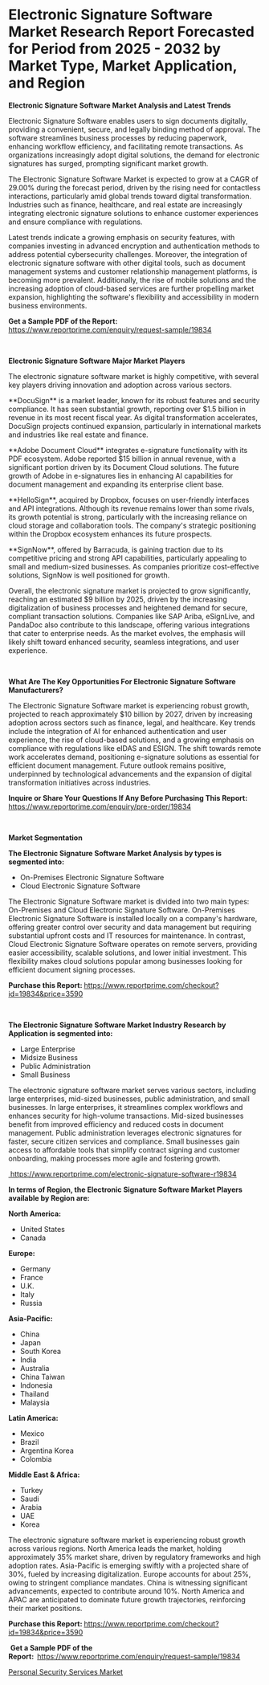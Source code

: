 <p><h1>Electronic Signature Software Market Research Report Forecasted for Period from 2025 -  2032 by Market Type, Market Application, and Region</h1></p><p><strong>Electronic Signature Software Market Analysis and Latest Trends</strong></p>
<p><p>Electronic Signature Software enables users to sign documents digitally, providing a convenient, secure, and legally binding method of approval. The software streamlines business processes by reducing paperwork, enhancing workflow efficiency, and facilitating remote transactions. As organizations increasingly adopt digital solutions, the demand for electronic signatures has surged, prompting significant market growth.</p><p>The Electronic Signature Software Market is expected to grow at a CAGR of 29.00% during the forecast period, driven by the rising need for contactless interactions, particularly amid global trends toward digital transformation. Industries such as finance, healthcare, and real estate are increasingly integrating electronic signature solutions to enhance customer experiences and ensure compliance with regulations. </p><p>Latest trends indicate a growing emphasis on security features, with companies investing in advanced encryption and authentication methods to address potential cybersecurity challenges. Moreover, the integration of electronic signature software with other digital tools, such as document management systems and customer relationship management platforms, is becoming more prevalent. Additionally, the rise of mobile solutions and the increasing adoption of cloud-based services are further propelling market expansion, highlighting the software's flexibility and accessibility in modern business environments.</p></p>
<p><strong>Get a Sample PDF of the Report:&nbsp;</strong> <a href="https://www.reportprime.com/enquiry/request-sample/19834?utm_campaign=2637&utm_medium=2&utm_source=Github&utm_content=ia&utm_term=20032025&utm_id=electronic-signature-software">https://www.reportprime.com/enquiry/request-sample/19834</a></p>
<p>&nbsp;</p>
<p><strong>Electronic Signature Software Major Market Players</strong></p>
<p><p>The electronic signature software market is highly competitive, with several key players driving innovation and adoption across various sectors.</p><p>**DocuSign** is a market leader, known for its robust features and security compliance. It has seen substantial growth, reporting over $1.5 billion in revenue in its most recent fiscal year. As digital transformation accelerates, DocuSign projects continued expansion, particularly in international markets and industries like real estate and finance.</p><p>**Adobe Document Cloud** integrates e-signature functionality with its PDF ecosystem. Adobe reported $15 billion in annual revenue, with a significant portion driven by its Document Cloud solutions. The future growth of Adobe in e-signatures lies in enhancing AI capabilities for document management and expanding its enterprise client base.</p><p>**HelloSign**, acquired by Dropbox, focuses on user-friendly interfaces and API integrations. Although its revenue remains lower than some rivals, its growth potential is strong, particularly with the increasing reliance on cloud storage and collaboration tools. The company's strategic positioning within the Dropbox ecosystem enhances its future prospects.</p><p>**SignNow**, offered by Barracuda, is gaining traction due to its competitive pricing and strong API capabilities, particularly appealing to small and medium-sized businesses. As companies prioritize cost-effective solutions, SignNow is well positioned for growth.</p><p>Overall, the electronic signature market is projected to grow significantly, reaching an estimated $9 billion by 2025, driven by the increasing digitalization of business processes and heightened demand for secure, compliant transaction solutions. Companies like SAP Ariba, eSignLive, and PandaDoc also contribute to this landscape, offering various integrations that cater to enterprise needs. As the market evolves, the emphasis will likely shift toward enhanced security, seamless integrations, and user experience.</p></p>
<p>&nbsp;</p>
<p><strong>What Are The Key Opportunities For Electronic Signature Software Manufacturers?</strong></p>
<p><p>The Electronic Signature Software market is experiencing robust growth, projected to reach approximately $10 billion by 2027, driven by increasing adoption across sectors such as finance, legal, and healthcare. Key trends include the integration of AI for enhanced authentication and user experience, the rise of cloud-based solutions, and a growing emphasis on compliance with regulations like eIDAS and ESIGN. The shift towards remote work accelerates demand, positioning e-signature solutions as essential for efficient document management. Future outlook remains positive, underpinned by technological advancements and the expansion of digital transformation initiatives across industries.</p></p>
<p><strong>Inquire or Share Your Questions If Any Before Purchasing This Report:</strong> <a href="https://www.reportprime.com/enquiry/pre-order/19834?utm_campaign=2637&utm_medium=2&utm_source=Github&utm_content=ia&utm_term=20032025&utm_id=electronic-signature-software">https://www.reportprime.com/enquiry/pre-order/19834</a></p>
<p>&nbsp;</p>
<p><strong>Market Segmentation</strong></p>
<p><strong>The Electronic Signature Software Market Analysis by types is segmented into:</strong></p>
<p><ul><li>On-Premises Electronic Signature Software</li><li>Cloud Electronic Signature Software</li></ul></p>
<p><p>The Electronic Signature Software market is divided into two main types: On-Premises and Cloud Electronic Signature Software. On-Premises Electronic Signature Software is installed locally on a company's hardware, offering greater control over security and data management but requiring substantial upfront costs and IT resources for maintenance. In contrast, Cloud Electronic Signature Software operates on remote servers, providing easier accessibility, scalable solutions, and lower initial investment. This flexibility makes cloud solutions popular among businesses looking for efficient document signing processes.</p></p>
<p><strong>Purchase this Report:&nbsp;</strong><a href="https://www.reportprime.com/checkout?id=19834&price=3590&utm_campaign=2637&utm_medium=2&utm_source=Github&utm_content=ia&utm_term=20032025&utm_id=electronic-signature-software">https://www.reportprime.com/checkout?id=19834&price=3590</a></p>
<p>&nbsp;</p>
<p><strong>The Electronic Signature Software Market Industry Research by Application is segmented into:</strong></p>
<p><ul><li>Large Enterprise</li><li>Midsize Business</li><li>Public Administration</li><li>Small Business</li></ul></p>
<p><p>The electronic signature software market serves various sectors, including large enterprises, mid-sized businesses, public administration, and small businesses. In large enterprises, it streamlines complex workflows and enhances security for high-volume transactions. Mid-sized businesses benefit from improved efficiency and reduced costs in document management. Public administration leverages electronic signatures for faster, secure citizen services and compliance. Small businesses gain access to affordable tools that simplify contract signing and customer onboarding, making processes more agile and fostering growth.</p></p>
<p><a href="https://www.reportprime.com/electronic-signature-software-r19834?utm_campaign=2637&utm_medium=2&utm_source=Github&utm_content=ia&utm_term=20032025&utm_id=electronic-signature-software">&nbsp;https://www.reportprime.com/electronic-signature-software-r19834</a></p>
<p><strong>In terms of Region, the Electronic Signature Software Market Players available by Region are:</strong></p>
<p>
    <p> <strong> North America: </strong>
        <ul>
            <li>United States</li>
            <li>Canada</li>
        </ul>
        </p> 
    <p> <strong> Europe: </strong>
        <ul>
            <li>Germany</li>
            <li>France</li>
            <li>U.K.</li>
            <li>Italy</li>
            <li>Russia</li>
        </ul>
        </p> 
    <p> <strong> Asia-Pacific: </strong>
        <ul>
            <li>China</li>
            <li>Japan</li>
            <li>South Korea</li>
            <li>India</li>
            <li>Australia</li>
            <li>China Taiwan</li>
            <li>Indonesia</li>
            <li>Thailand</li>
            <li>Malaysia</li>
        </ul>
        </p> 
    <p> <strong> Latin America: </strong>
        <ul>
            <li>Mexico</li>
            <li>Brazil</li>
            <li>Argentina Korea</li>
            <li>Colombia</li>
        </ul>
        </p> 
    <p> <strong> Middle East & Africa: </strong>
        <ul>
            <li>Turkey</li>
            <li>Saudi</li>
            <li>Arabia</li>
            <li>UAE</li>
            <li>Korea</li>
        </ul>
    </p>
    </p>
<p><p>The electronic signature software market is experiencing robust growth across various regions. North America leads the market, holding approximately 35% market share, driven by regulatory frameworks and high adoption rates. Asia-Pacific is emerging swiftly with a projected share of 30%, fueled by increasing digitalization. Europe accounts for about 25%, owing to stringent compliance mandates. China is witnessing significant advancements, expected to contribute around 10%. North America and APAC are anticipated to dominate future growth trajectories, reinforcing their market positions.</p></p>
<p><strong>Purchase this Report: </strong><a href="https://www.reportprime.com/checkout?id=19834&price=3590&utm_campaign=2637&utm_medium=2&utm_source=Github&utm_content=ia&utm_term=20032025&utm_id=electronic-signature-software">https://www.reportprime.com/checkout?id=19834&price=3590</a></p>
<p>&nbsp;<strong>Get a Sample PDF of the Report:&nbsp;&nbsp;</strong><a href="https://www.reportprime.com/enquiry/request-sample/19834?utm_campaign=2637&utm_medium=2&utm_source=Github&utm_content=ia&utm_term=20032025&utm_id=electronic-signature-software">https://www.reportprime.com/enquiry/request-sample/19834</a></p>
<p><strong></strong></p>
<p><p><a href="https://github.com/ovtkosle/Market-Research-Report-List-1/blob/main/personal-security-services-market.md?utm_campaign=2637&utm_medium=2&utm_source=Github&utm_content=ia&utm_term=20032025&utm_id=electronic-signature-software">Personal Security Services Market</a></p></p>